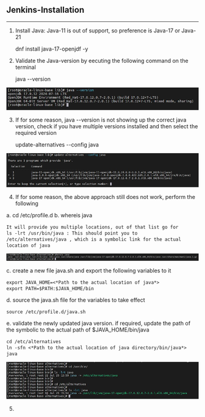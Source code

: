 **Jenkins-Installation**
--------------------------------------------------------------------------------------------------------------------------

--------------------------------------------------------------------------------------------------------------------------
1. Install Java: Java-11 is out of support, so preference is Java-17 or Java-21
    
    dnf install java-17-openjdf -y

2. Validate the Java-version by eecuting the following command on the terminal

    java --version

![Github Images](/Jenkins/Assets/Jenkins-Install-Java-17.JPG)

3. If for some reason, java --version is not showing up the correct java version, check if you have multiple versions installed and then select the required version

    update-alternatives --config java

![Github Images](/Jenkins/Assets/jenkins-select-java-version.JPG)

4. If for some reason, the above approach still does not work, perform the following

a. cd /etc/profile.d
b. whereis java

    It will provide you multiple locations, out of that list go for
    ls -lrt /usr/bin/java : This should point you to /etc/alternatives/java , which is a symbolic link for the actual location of java

![Github Images](/Jenkins/Assets/Jenkins-whereis-java.JPG)
        
c. create a new file java.sh and export the following variables to it

    export JAVA_HOME=<*Path to the actual location of java*>
    export PATH=$PATH:$JAVA_HOME/bin
    
d. source the java.sh file for the variables to take effect

    source /etc/profile.d/java.sh
    
e. validate the newly updated java version. if required, update the path of the symbolic to the actual path of $JAVA_HOME/bin/java

    cd /etc/alternatives
    ln -sfn <*Path to the actual location of java directory/bin/java*> java

![Github Images](/Jenkins/Assets/Jenkins-Symbolic-Link-Java.JPG)

5. 